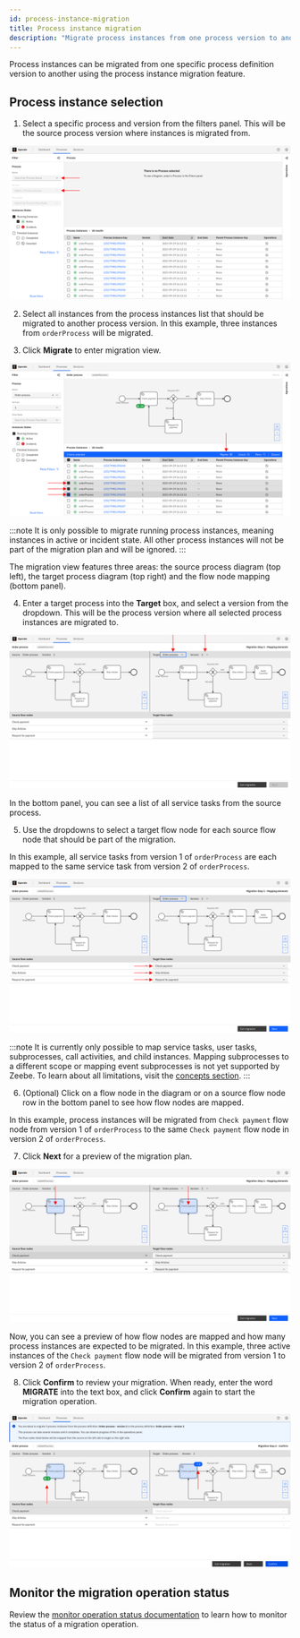 ```yaml
---
id: process-instance-migration
title: Process instance migration
description: "Migrate process instances from one process version to another using the process instance migration feature."
---
```


Process instances can be migrated from one specific process definition version to another using the process instance migration feature.

## Process instance selection

1. Select a specific process and version from the filters panel. This will be the source process version where instances is migrated from.

![operate-view-process-filters](./img/process-instance-migration/process-filters.png)

2. Select all instances from the process instances list that should be migrated to another process version. In this example, three instances from `orderProcess` will be migrated.

3. Click **Migrate** to enter migration view.

![operate-migrate-button](./img/process-instance-migration/migrate-button.png)

:::note
It is only possible to migrate running process instances, meaning instances in active or incident state. All other process instances will not be part of the migration plan and will be ignored.
:::

The migration view features three areas: the source process diagram (top left), the target process diagram (top right) and the flow node mapping (bottom panel).

4. Enter a target process into the **Target** box, and select a version from the dropdown. This will be the process version where all selected process instances are migrated to.

![operate-select-target-process](./img/process-instance-migration/select-target-process.png)

In the bottom panel, you can see a list of all service tasks from the source process.

5. Use the dropdowns to select a target flow node for each source flow node that should be part of the migration.

In this example, all service tasks from version 1 of `orderProcess` are each mapped to the same service task from version 2 of `orderProcess`.

![operate-view-process-filters](./img/process-instance-migration/map-elements.png)

:::note
It is currently only possible to map service tasks, user tasks, subprocesses, call activities, and child instances. Mapping subprocesses to a different scope or mapping event subprocesses is not yet supported by Zeebe. To learn about all limitations, visit the [concepts section](/components/concepts/process-instance-migration.md#limitations).
:::

6. (Optional) Click on a flow node in the diagram or on a source flow node row in the bottom panel to see how flow nodes are mapped.

In this example, process instances will be migrated from `Check payment` flow node from version 1 of `orderProcess` to the same `Check payment` flow node in version 2 of `orderProcess`.

7. Click **Next** for a preview of the migration plan.

![operate-view-process-filters](./img/process-instance-migration/highlight-mapping.png)

Now, you can see a preview of how flow nodes are mapped and how many process instances are expected to be migrated. In this example, three active instances of the `Check payment` flow node will be migrated from version 1 to version 2 of `orderProcess`.

8. Click **Confirm** to review your migration. When ready, enter the word **MIGRATE** into the text box, and click **Confirm** again to start the migration operation.

![operate-view-process-filters](./img/process-instance-migration/summary.png)

## Monitor the migration operation status

Review the [monitor operation status documentation](/components/operate/userguide/monitor-operation-status.png) to learn how to monitor the status of a migration operation.

